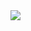 <img src="https://superrezandconversion.blob.core.windows.net/superrez/scxx9mq4p6avoqw9qln6vcbannerSREZ.png">
